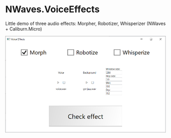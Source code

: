 # NWaves.VoiceEffects
Little demo of three audio effects: Morpher, Robotizer, Whisperizer (NWaves + Caliburn.Micro)

![pic1](https://github.com/ar1st0crat/NWaves.VoiceEffects/blob/main/screenshots/1.png)
